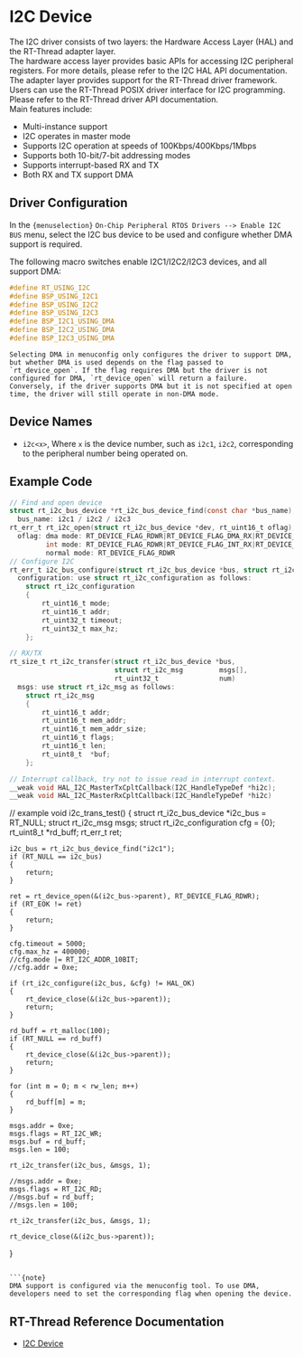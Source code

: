 
# I2C Device

The I2C driver consists of two layers: the Hardware Access Layer (HAL) and the RT-Thread adapter layer.  
The hardware access layer provides basic APIs for accessing I2C peripheral registers. For more details, please refer to the I2C HAL API documentation.  
The adapter layer provides support for the RT-Thread driver framework. Users can use the RT-Thread POSIX driver interface for I2C programming. Please refer to the RT-Thread driver API documentation.  
Main features include:
- Multi-instance support
- I2C operates in master mode
- Supports I2C operation at speeds of 100Kbps/400Kbps/1Mbps
- Supports both 10-bit/7-bit addressing modes
- Supports interrupt-based RX and TX
- Both RX and TX support DMA

## Driver Configuration

In the `{menuselection}` `On-Chip Peripheral RTOS Drivers --> Enable I2C BUS` menu, select the I2C bus device to be used and configure whether DMA support is required.

The following macro switches enable I2C1/I2C2/I2C3 devices, and all support DMA:
```c
#define RT_USING_I2C
#define BSP_USING_I2C1
#define BSP_USING_I2C2
#define BSP_USING_I2C3
#define BSP_I2C1_USING_DMA
#define BSP_I2C2_USING_DMA
#define BSP_I2C3_USING_DMA
```

```{note}
Selecting DMA in menuconfig only configures the driver to support DMA, but whether DMA is used depends on the flag passed to `rt_device_open`. If the flag requires DMA but the driver is not configured for DMA, `rt_device_open` will return a failure. Conversely, if the driver supports DMA but it is not specified at open time, the driver will still operate in non-DMA mode.
```

## Device Names
- `i2c<x>`,
Where `x` is the device number, such as `i2c1`, `i2c2`, corresponding to the peripheral number being operated on.


## Example Code

```c
// Find and open device
struct rt_i2c_bus_device *rt_i2c_bus_device_find(const char *bus_name);
  bus_name: i2c1 / i2c2 / i2c3
rt_err_t rt_i2c_open(struct rt_i2c_bus_device *dev, rt_uint16_t oflag);
  oflag: dma mode: RT_DEVICE_FLAG_RDWR|RT_DEVICE_FLAG_DMA_RX|RT_DEVICE_FLAG_DMA_TX
         int mode: RT_DEVICE_FLAG_RDWR|RT_DEVICE_FLAG_INT_RX|RT_DEVICE_FLAG_INT_TX
		 normal mode: RT_DEVICE_FLAG_RDWR
// Configure I2C
rt_err_t i2c_bus_configure(struct rt_i2c_bus_device *bus, struct rt_i2c_configuration *configuration);
  configuration: use struct rt_i2c_configuration as follows:
	struct rt_i2c_configuration
	{
		rt_uint16_t mode;
		rt_uint16_t addr;
		rt_uint32_t timeout;
		rt_uint32_t max_hz;
	};

// RX/TX
rt_size_t rt_i2c_transfer(struct rt_i2c_bus_device *bus,
                          struct rt_i2c_msg         msgs[],
                          rt_uint32_t               num)
  msgs: use struct rt_i2c_msg as follows:
	struct rt_i2c_msg
	{
		rt_uint16_t addr;
		rt_uint16_t mem_addr;
		rt_uint16_t mem_addr_size;
		rt_uint16_t flags;
		rt_uint16_t len;
		rt_uint8_t  *buf;
	};

// Interrupt callback, try not to issue read in interrupt context.
__weak void HAL_I2C_MasterTxCpltCallback(I2C_HandleTypeDef *hi2c);
__weak void HAL_I2C_MasterRxCpltCallback(I2C_HandleTypeDef *hi2c)


```
// example
void i2c_trans_test()
{
    struct rt_i2c_bus_device *i2c_bus = RT_NULL;
	struct rt_i2c_msg msgs;
	struct rt_i2c_configuration cfg = {0};
    rt_uint8_t *rd_buff;
	rt_err_t ret;
	
	
    i2c_bus = rt_i2c_bus_device_find("i2c1");
	if (RT_NULL == i2c_bus)
    {
        return;
    }
	
    ret = rt_device_open(&(i2c_bus->parent), RT_DEVICE_FLAG_RDWR);
    if (RT_EOK != ret)
    {
        return;
    }
	
    cfg.timeout = 5000;
    cfg.max_hz = 400000;
	//cfg.mode |= RT_I2C_ADDR_10BIT;
	//cfg.addr = 0xe;

    if (rt_i2c_configure(i2c_bus, &cfg) != HAL_OK)
    {
		rt_device_close(&(i2c_bus->parent));
		return;
    }
	
	rd_buff = rt_malloc(100);
    if (RT_NULL == rd_buff)
    {
        rt_device_close(&(i2c_bus->parent));
        return;
    }

    for (int m = 0; m < rw_len; m++)
    {
        rd_buff[m] = m;
    }
		
    msgs.addr = 0xe;
    msgs.flags = RT_I2C_WR;
    msgs.buf = rd_buff;
    msgs.len = 100;

    rt_i2c_transfer(i2c_bus, &msgs, 1);

    //msgs.addr = 0xe;
    msgs.flags = RT_I2C_RD;
    //msgs.buf = rd_buff;
    //msgs.len = 100;

    rt_i2c_transfer(i2c_bus, &msgs, 1);

    rt_device_close(&(i2c_bus->parent));
}
```

```{note}
DMA support is configured via the menuconfig tool. To use DMA, developers need to set the corresponding flag when opening the device.
```


[i2c]: https://www.rt-thread.org/document/site/#/rt-thread-version/rt-thread-standard/programming-manual/device/i2c/i2c
## RT-Thread Reference Documentation

- [I2C Device][i2c]
